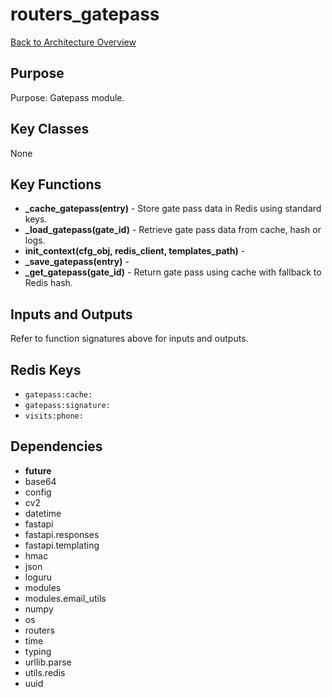 # routers_gatepass
[Back to Architecture Overview](../README.md)

## Purpose
Purpose: Gatepass module.

## Key Classes
None

## Key Functions
- **_cache_gatepass(entry)** - Store gate pass data in Redis using standard keys.
- **_load_gatepass(gate_id)** - Retrieve gate pass data from cache, hash or logs.
- **init_context(cfg_obj, redis_client, templates_path)** - 
- **_save_gatepass(entry)** - 
- **_get_gatepass(gate_id)** - Return gate pass using cache with fallback to Redis hash.

## Inputs and Outputs
Refer to function signatures above for inputs and outputs.

## Redis Keys
- `gatepass:cache:`
- `gatepass:signature:`
- `visits:phone:`

## Dependencies
- __future__
- base64
- config
- cv2
- datetime
- fastapi
- fastapi.responses
- fastapi.templating
- hmac
- json
- loguru
- modules
- modules.email_utils
- numpy
- os
- routers
- time
- typing
- urllib.parse
- utils.redis
- uuid
